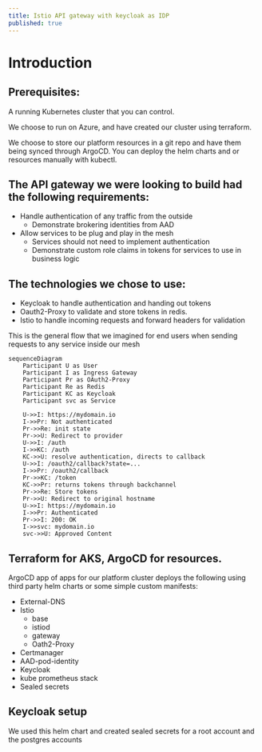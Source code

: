 ```yaml
---
title: Istio API gateway with keycloak as IDP
published: true
---
```


# Introduction

## Prerequisites:

A running Kubernetes cluster that you can control.

We choose to run on Azure, and have created our cluster using terraform.

We choose to store our platform resources in a git repo and have them being synced through ArgoCD. You can deploy the helm charts and or resources manually with kubectl.

## The API gateway we were looking to build had the following requirements:

- Handle authentication of any traffic from the outside
  - Demonstrate brokering identities from AAD
- Allow services to be plug and play in the mesh
  - Services should not need to implement authentication
  - Demonstrate custom role claims in tokens for services to use in business logic

## The technologies we chose to use:

- Keycloak to handle authentication and handing out tokens
- Oauth2-Proxy to validate and store tokens in redis.
- Istio to handle incoming requests and forward headers for validation

This is the general flow that we imagined for end users when sending requests to any service inside our mesh

```mermaid!
sequenceDiagram
    Participant U as User
    Participant I as Ingress Gateway
    Participant Pr as OAuth2-Proxy
    Participant Re as Redis
    Participant KC as Keycloak
    Participant svc as Service

    U->>I: https://mydomain.io
    I->>Pr: Not authenticated
    Pr->>Re: init state
    Pr->>U: Redirect to provider
    U->>I: /auth
    I->>KC: /auth
    KC->>U: resolve authentication, directs to callback
    U->>I: /oauth2/callback?state=...
    I->>Pr: /oauth2/callback
    Pr->>KC: /token
    KC->>Pr: returns tokens through backchannel
    Pr->>Re: Store tokens
    Pr->>U: Redirect to original hostname
    U->>I: https://mydomain.io
    I->>Pr: Authenticated
    Pr->>I: 200: OK
    I->>svc: mydomain.io
    svc->>U: Approved Content
```

## Terraform for AKS, ArgoCD for resources.

ArgoCD app of apps for our platform cluster deploys the following using third party helm charts or some simple custom manifests:

- External-DNS
- Istio
  - base
  - istiod
  - gateway
  - Oath2-Proxy
- Certmanager
- AAD-pod-identity
- Keycloak
- kube prometheus stack
- Sealed secrets


## Keycloak setup

We used this helm chart and created sealed secrets for a root account and the postgres accounts
